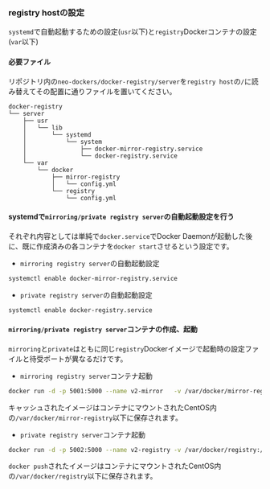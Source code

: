 ### registry hostの設定
 `systemd`で自動起動するための設定(`usr`以下)と`registry`Dockerコンテナの設定(`var`以下)
 
#### 必要ファイル
  リポジトリ内の`neo-dockers/docker-registry/server`を`registry host`の`/`に読み替えてその配置に通りファイルを置いてください。
  
  
  ```
  docker-registry
  └── server
      ├── usr
      │   └── lib
      │       └── systemd
      │           └── system
      │               ├── docker-mirror-registry.service
      │               └── docker-registry.service
      └── var
          └── docker
              ├── mirror-registry
              │   └── config.yml
              └── registry
                  └── config.yml
  ```

#### systemdで`mirroring/private registry server`の自動起動設定を行う
  
  それぞれ内容としては単純で`docker.service`でDocker Daemonが起動した後に、既に作成済みの各コンテナを`docker start`させるという設定です。
  
  - `mirroring registry server`の自動起動設定
  
  ```sh
  systemctl enable docker-mirror-registry.service
  ```
  
  - `private registry server`の自動起動設定
  
  ```sh
  systemctl enable docker-registry.service
  ```
  
#### `mirroring/private registry server`コンテナの作成、起動
  
  `mirroring`と`private`はともに同じ`registry`Dockerイメージで起動時の設定ファイルと待受ポートが異なるだけです。
  
  - `mirroring registry server`コンテナ起動
  ```sh
  docker run -d -p 5001:5000 --name v2-mirror   -v /var/docker/mirror-registry:/var/lib/registry registry:2 serve /var/lib/registry/config.yml
  ```
    
  キャッシュされたイメージはコンテナにマウントされたCentOS内の`/var/docker/mirror-registry`以下に保存されます。
  
  - `private registry server`コンテナ起動  
  ```sh
  docker run -d -p 5002:5000 --name v2-registry -v /var/docker/registry:/var/lib/registry        registry:2 serve /var/lib/registry/config.yml
  ```
  `docker push`されたイメージはコンテナにマウントされたCentOS内の`/var/docker/registry`以下に保存されます。
  
